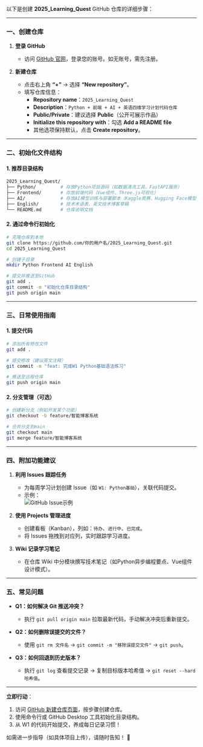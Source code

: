 以下是创建 **2025_Learning_Quest** GitHub 仓库的详细步骤：

---

### **一、创建仓库**
1. **登录 GitHub**  
   - 访问 [GitHub 官网](https://github.com/)，登录您的账号。如无账号，需先注册。

2. **新建仓库**  
   - 点击右上角 **“+”** → 选择 **“New repository”**。
   - 填写仓库信息：  
     - **Repository name**：`2025_Learning_Quest`  
     - **Description**：`Python + 前端 + AI + 英语四维学习计划代码仓库`  
     - **Public/Private**：建议选择 **Public**（公开可展示作品）  
     - **Initialize this repository with**：勾选 **Add a README file**  
     - 其他选项保持默认，点击 **Create repository**。

---

### **二、初始化文件结构**
#### 1. **推荐目录结构**
```bash
2025_Learning_Quest/
├── Python/         # 存放Python项目源码（如数据清洗工具、FastAPI服务）
├── Frontend/       # 存放前端代码（Vue组件、Three.js可视化）
├── AI/             # 存放AI模型训练与部署脚本（Kaggle竞赛、Hugging Face模型）
├── English/        # 技术术语表、英文技术博客草稿
└── README.md       # 仓库说明文档
```

#### 2. **通过命令行初始化**
```bash
# 克隆仓库到本地
git clone https://github.com/你的用户名/2025_Learning_Quest.git
cd 2025_Learning_Quest

# 创建子目录
mkdir Python Frontend AI English

# 提交并推送至GitHub
git add .
git commit -m "初始化仓库目录结构"
git push origin main
```

---

### **三、日常使用指南**
#### 1. **提交代码**
```bash
# 添加所有修改文件
git add .

# 提交修改（建议英文注释）
git commit -m "feat: 完成W1 Python基础语法练习"

# 推送至远程仓库
git push origin main
```

#### 2. **分支管理（可选）**
```bash
# 创建新分支（例如开发某个功能）
git checkout -b feature/智能博客系统

# 合并分支到main
git checkout main
git merge feature/智能博客系统
```

---

### **四、附加功能建议**
1. **利用 Issues 跟踪任务**  
   - 为每周学习计划创建 Issue（如 `W1: Python基础`），关联代码提交。  
   - 示例：  
     ![GitHub Issue示例](https://example.com/github-issue.png)

2. **使用 Projects 管理进度**  
   - 创建看板（Kanban），列如：`待办`、`进行中`、`已完成`。  
   - 将 Issues 拖拽到对应列，实时跟踪学习进度。

3. **Wiki 记录学习笔记**  
   - 在仓库 Wiki 中分模块撰写技术笔记（如Python异步编程要点、Vue组件设计模式）。

---

### **五、常见问题**
- **Q1：如何解决 Git 推送冲突？**  
  - 执行 `git pull origin main` 拉取最新代码，手动解决冲突后重新提交。

- **Q2：如何删除误提交的文件？**  
  - 使用 `git rm 文件名` → `git commit -m "移除误提交文件"` → `git push`。

- **Q3：如何回退到历史版本？**  
  - 执行 `git log` 查看提交记录 → 复制目标版本哈希值 → `git reset --hard 哈希值`。

---

**立即行动**：  
1. 访问 [GitHub 新建仓库页面](https://github.com/new)，按步骤创建仓库。  
2. 使用命令行或 GitHub Desktop 工具初始化目录结构。  
3. 从 W1 的代码开始提交，养成每日记录习惯！  

如需进一步指导（如具体项目上传），请随时告知！ 🚀